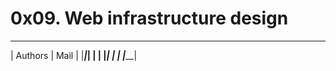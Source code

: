# 0x09. Web infrastructure design
__________________________________________
|  Authors            |       Mail        |
|_____________________|___________________|
|                                         | 
|_________________________________________|
|                                         |
|_________________________________________|
